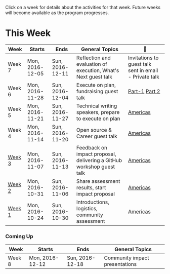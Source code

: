 Click on a week for details about the activities for that week. Future weeks will become available as the program progresses.

# This Week

Week                      | Starts            | Ends             | General Topics                                   | :movie_camera:
---                       | ---               | ---              | ---                                              | ---
Week 7                    | Mon, 2016-12-05   | Sun, 2016-12-11  | Reflection and evaluation of execution, What's Next guest talk | Invitations to guest talk sent in email - Private talk
Week 6                    | Mon, 2016-11-28   | Sun, 2016-12-04  | Execute on plan, fundraising guest talk          | [Part-1](https://www.dropbox.com/s/wh783a414suv5to/fundraising-tim-pt1.mp4?dl=0) [Part 2](https://www.dropbox.com/s/cds4cryp77d67zo/fundraising-tim-pt2.mp4?dl=0)
Week 5                    | Mon, 2016-11-21   | Sun, 2016-11-27  | Technical writing speakers, prepare to execute on plan | [Americas](https://vimeo.com/192706314/ee4a9e52ab)
Week 4 | Mon, 2016-11-14   | Sun, 2016-11-20  | Open source & Career guest talk | [Americas](https://vimeo.com/191717669/51a2bcc1ea)
[Week 3](todos/week-3.md) | Mon, 2016-11-07   | Sun, 2016-11-13  | Feedback on impact proposal, delivering a GitHub workshop guest talk | [Americas](https://vimeo.com/190937198/b31e3851ce)
[Week 2](todos/week-2.md) | Mon, 2016-10-31   | Sun, 2016-11-06  | Share assessment results, start impact proposal  | [Americas](https://vimeo.com/189841336/d19c5b5fd1)
[Week 1](todos/week-1.md) | Mon, 2016-10-24   | Sun, 2016-10-30  | Introductions, logistics, community assessment   | [Americas](https://vimeo.com/188925293/e098c983fc)

### Coming Up

Week                      | Starts            | Ends             | General Topics
---                       | ---               | ---              | ---
Week 8                    | Mon, 2016-12-12   | Sun, 2016-12-18  | Community impact presentations
